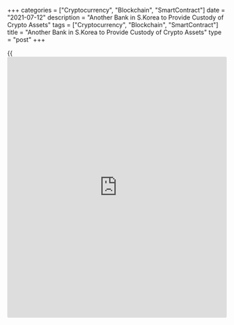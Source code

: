 +++
categories = ["Cryptocurrency", "Blockchain", "SmartContract"]
date = "2021-07-12"
description = "Another Bank in S.Korea to Provide Custody of Crypto Assets"
tags = ["Cryptocurrency", "Blockchain", "SmartContract"]
title = "Another Bank in S.Korea to Provide Custody of Crypto Assets"
type = "post"
+++

{{<iframe id="large-banner" src="https://www.bounty.group/#slide=28.0" width="100%" height="600" scrolling="no" style="border: 0px solid rgb(216, 221, 230); border-radius: 3px;">}}

![Another Large Bank in South Korea to Provide Custody of Crypto
Assets][1]

Woori Financial Group, one of South Korea’s largest banking companies,
is getting into digital asset custody. According to a report in The
Korea Economic Daily, the bank is setting up a custody joint venture
with Coinplug, one of the earliest [bitcoin](https://www.letsplayfx.com/blog/forex-for-bitcoin/) exchanges in South Korea and
a [blockchain](https://www.letsplayfx.com/blog/trade-forex-with-bitcoin/) financial services provider.

Coinplug will be the largest shareholder in the joint venture with Woori
Bank, which will be the second largest shareholder, the report said.
Custody allows Korean firms to invest in crypto without having to touch
the asset themselves.

_Source:[FXPro][2]_

   1. /files/downloads/9/d/c/9dc51fd2df4530b146ac97381786cbe6_e56c3a27ff53804e37d9f1616bf6ea59.jpg
   2. /geturl/index/df3ab7086386ed3095d50a47b8332ae99e714be4/